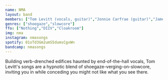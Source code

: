 ```yaml
---
name: NMA
layout: band
members: ["Tom Levitt (vocals, guitar)","Jonnie Carfrae (guitar)","James Olson (bass)","Juraj Pisko (drums)"]
genres: ["shoegaze","slowcore"]
ffo: ["Nothing","DIIV","Cloakroom"]
img: nma
instagram: nmasongs
spotify: 01oTd3Gm2umS5dumsCgxWn
bandcamp: nmasongs
---
```


Building verb-drenched edifices haunted by end-of-the-hall vocals, Tom Levitt's songs are a hypnotic blend of shoegaze-verging-on-slowcore, inviting you in while conceding you might not like what you see there. 